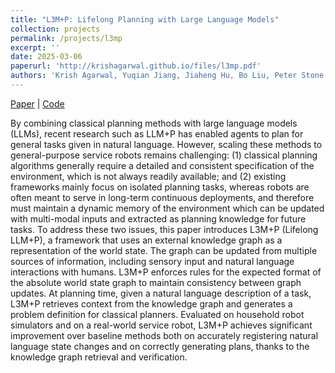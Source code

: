 ```yaml
---
title: "L3M+P: Lifelong Planning with Large Language Models"
collection: projects
permalink: /projects/l3mp
excerpt: ''
date: 2025-03-06
paperurl: 'http://krishagarwal.github.io/files/l3mp.pdf'
authors: 'Krish Agarwal, Yuqian Jiang, Jiaheng Hu, Bo Liu, Peter Stone'
---
```


[Paper](http://krishagarwal.github.io/files/l3mp.pdf) |
[Code](https://github.com/krishagarwal/l3m-p)

By combining classical planning methods with large language models (LLMs), recent research such as LLM+P has enabled agents to plan for general tasks given in natural language. However, scaling these methods to general-purpose service robots remains challenging: (1) classical planning algorithms generally require a detailed and consistent specification of the environment, which is not always readily available; and (2) existing frameworks mainly focus on isolated planning tasks, whereas robots are often meant to serve in long-term continuous deployments, and therefore must maintain a dynamic memory of the environment which can be updated with multi-modal inputs and extracted as planning knowledge for future tasks. To address these two issues, this paper introduces L3M+P (Lifelong LLM+P), a framework that uses an external knowledge graph as a representation of the world state. The graph can be updated from multiple sources of information, including sensory input and natural language interactions with humans. L3M+P enforces rules for the expected format of the absolute world state graph to maintain consistency between graph updates. At planning time, given a natural language description of a task, L3M+P retrieves context from the knowledge graph and generates a problem definition for classical planners. Evaluated on household robot simulators and on a real-world service robot, L3M+P achieves significant improvement over baseline methods both on accurately registering natural language state changes and on correctly generating plans, thanks to the knowledge graph retrieval and verification.